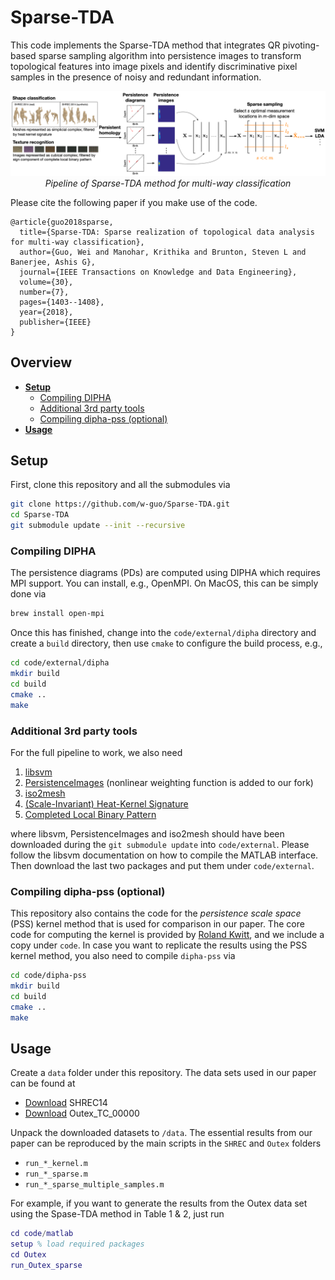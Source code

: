 # Sparse-TDA

This code implements the Sparse-TDA method that integrates QR pivoting-based sparse sampling algorithm into persistence images to transform topological features into image pixels and identify discriminative pixel samples in the presence of noisy and redundant information. 

<p align="center">
    <img src="https://github.com/w-guo/Sparse-TDA/blob/master/Sparse_TDA_pipeline.png" width="840"> <br />
    <em> Pipeline of Sparse-TDA method for multi-way classification</em>
</p>

Please cite the following paper if you make use of the code.

```
@article{guo2018sparse,
  title={Sparse-TDA: Sparse realization of topological data analysis for multi-way classification},
  author={Guo, Wei and Manohar, Krithika and Brunton, Steven L and Banerjee, Ashis G},
  journal={IEEE Transactions on Knowledge and Data Engineering},
  volume={30},
  number={7},
  pages={1403--1408},
  year={2018},
  publisher={IEEE}
}
```

## Overview

- **[Setup](#setup)**
  - [Compiling DIPHA](#compiling-dipha)
  - [Additional 3rd party tools](#additional-3rd-party-tools)
  - [Compiling dipha-pss (optional)](#compiling-dipha-pss-optional)
- **[Usage](#usage)**
 

## Setup

First, clone this repository and all the submodules via

```bash
git clone https://github.com/w-guo/Sparse-TDA.git
cd Sparse-TDA
git submodule update --init --recursive   
```

### Compiling DIPHA

The persistence diagrams (PDs) are computed using DIPHA which requires MPI support. You can install, e.g., OpenMPI. On MacOS, this can be simply done via

```bash
brew install open-mpi
```

Once this has finished, change into the ```code/external/dipha``` directory
and create a ```build``` directory, then use ```cmake``` to
configure the build process, e.g.,

```bash
cd code/external/dipha
mkdir build
cd build
cmake ..
make
```

### Additional 3rd party tools

For the full pipeline to work, we also need 

1. [libsvm](https://github.com/cjlin1/libsvm)
2. [PersistenceImages](https://github.com/w-guo/PersistenceImages/tree/322852ac4a6f401955cad7e41b5d31be2a114a5e) (nonlinear weighting function is added to our fork)
3. [iso2mesh](https://github.com/fangq/iso2mesh)
4. [(Scale-Invariant) Heat-Kernel Signature](http://vision.mas.ecp.fr/Personnel/iasonas/code/sihks.zip)
5. [Completed Local Binary Pattern](http://www.comp.polyu.edu.hk/~cslzhang/code/CLBP.rar)
  
where libsvm, PersistenceImages and iso2mesh should have been downloaded during the ```git submodule update``` into ```code/external```. Please follow the libsvm documentation on how to compile the MATLAB interface. Then download the last two packages and put them under ```code/external```. 

### Compiling dipha-pss (optional)

This repository also contains the code for the *persistence scale space* (PSS) kernel method that is used for comparison in our paper. The core code for computing the kernel is provided by [Roland Kwitt](https://github.com/rkwitt/persistence-learning/tree/master/code/dipha-pss), and we include a copy under ```code```. In case you want to replicate the results using the PSS kernel method, you also need to compile ```dipha-pss``` via

```bash
cd code/dipha-pss
mkdir build
cd build
cmake ..
make
```
 

## Usage

Create a ```data``` folder under this repository. The data sets used in our paper can be found at  
- [Download](http://www.cs.cf.ac.uk/shaperetrieval/download.php) SHREC14
- [Download](http://www.outex.oulu.fi/db/classification/tmp/Outex_TC_00000.tar.gz) Outex_TC_00000

Unpack the downloaded datasets to ```/data```. The essential results from our paper can be reproduced by the main scripts in the ```SHREC``` and ```Outex``` folders
- ```run_*_kernel.m```
- ```run_*_sparse.m```
- ```run_*_sparse_multiple_samples.m```
  
For example, if you want to generate the results from the Outex data set using the Spase-TDA method in Table 1 & 2, just run
```matlab
cd code/matlab
setup % load required packages
cd Outex
run_Outex_sparse
```